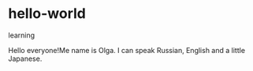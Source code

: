 # hello-world
learning

Hello everyone!Me name is Olga. I can speak Russian, English and a little Japanese.
